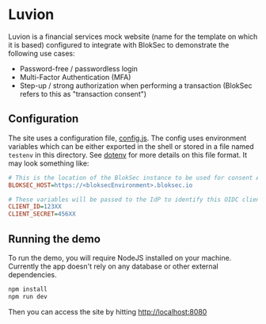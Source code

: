 # Luvion

Luvion is a financial services mock website (name for the template on which it is based) configured to integrate with BlokSec to demonstrate the following use cases:
* Password-free / passwordless login
* Multi-Factor Authentication (MFA)
* Step-up / strong authorization when performing a transaction (BlokSec refers to this as "transaction consent")

## Configuration

The site uses a configuration file, [config.js](config.js). The config uses environment variables which can be either exported in the shell or stored in a file named `testenv` in this directory. See [dotenv](https://www.npmjs.com/package/dotenv) for more details on this file format. It may look something like:

```ini
# This is the location of the BlokSec instance to be used for consent API calls and will also be used to locate the BlokSec OpenID Connect IdP which will act as an issuer
BLOKSEC_HOST=https://<bloksecEnvironment>.bloksec.io

# These variables will be passed to the IdP to identify this OIDC client
CLIENT_ID=123XX
CLIENT_SECRET=456XX

```

## Running the demo
To run the demo, you will require NodeJS installed on your machine. Currently the app doesn't rely on any database or other external dependencies.
```bash
npm install
npm run dev
```

Then you can access the site by hitting [http://localhost:8080](http://localhost:8080)

